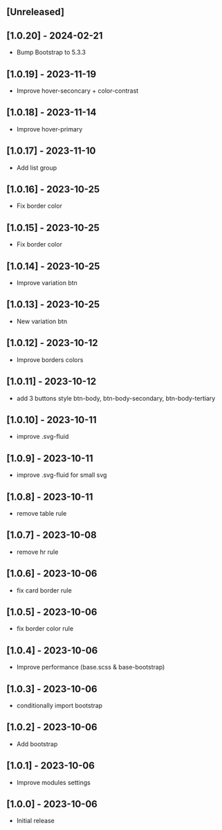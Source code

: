 ## [Unreleased]

## [1.0.20] - 2024-02-21

- Bump Bootstrap to 5.3.3

## [1.0.19] - 2023-11-19

- Improve hover-seconcary + color-contrast

## [1.0.18] - 2023-11-14

- Improve hover-primary

## [1.0.17] - 2023-11-10

- Add list group

## [1.0.16] - 2023-10-25

- Fix border color

## [1.0.15] - 2023-10-25

- Fix border color

## [1.0.14] - 2023-10-25

- Improve variation btn

## [1.0.13] - 2023-10-25

- New variation btn

## [1.0.12] - 2023-10-12

- Improve borders colors

## [1.0.11] - 2023-10-12

- add 3 buttons style btn-body, btn-body-secondary, btn-body-tertiary

## [1.0.10] - 2023-10-11

- improve .svg-fluid

## [1.0.9] - 2023-10-11

- improve .svg-fluid for small svg

## [1.0.8] - 2023-10-11

- remove table rule

## [1.0.7] - 2023-10-08

- remove hr rule

## [1.0.6] - 2023-10-06

- fix card border rule

## [1.0.5] - 2023-10-06

- fix border color rule

## [1.0.4] - 2023-10-06

- Improve performance (base.scss & base-bootstrap)

## [1.0.3] - 2023-10-06

- conditionally import bootstrap

## [1.0.2] - 2023-10-06

- Add bootstrap

## [1.0.1] - 2023-10-06

- Improve modules settings

## [1.0.0] - 2023-10-06

- Initial release
